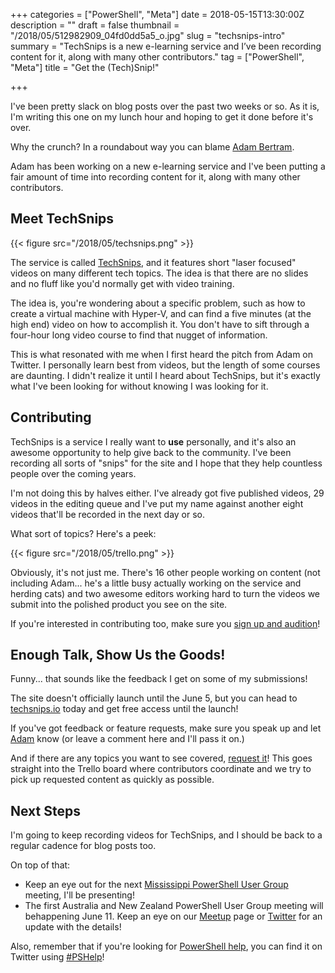 +++
categories = ["PowerShell", "Meta"]
date = 2018-05-15T13:30:00Z
description = ""
draft = false
thumbnail = "/2018/05/512982909_04fd0dd5a5_o.jpg"
slug = "techsnips-intro"
summary = "TechSnips is a new e-learning service and I’ve been recording content for it, along with many other contributors."
tag = ["PowerShell", "Meta"]
title = "Get the (Tech)Snip!"

+++


I've been pretty slack on blog posts over the past two weeks or so. As it is, I'm writing this one on my lunch hour and hoping to get it done before it's over.

Why the crunch? In a roundabout way you can blame [Adam Bertram](https://twitter.com/adbertram/).

Adam has been working on a new e-learning service and I've been putting a fair amount of time into recording content for it, along with many other contributors.

## **Meet TechSnips**

{{< figure src="/2018/05/techsnips.png" >}}

The service is called [TechSnips](https://www.techsnips.io/), and it features short "laser focused" videos on many different tech topics. The idea is that there are no slides and no fluff like you'd normally get with video training.

The idea is, you're wondering about a specific problem, such as how to create a virtual machine with Hyper-V, and can find a five minutes (at the high end) video on how to accomplish it. You don't have to sift through a four-hour long video course to find that nugget of information.

This is what resonated with me when I first heard the pitch from Adam on Twitter. I personally learn best from videos, but the length of some courses are daunting. I didn't realize it until I heard about TechSnips, but it's exactly what I've been looking for without knowing I was looking for it.

## **Contributing**

TechSnips is a service I really want to **use** personally, and it's also an awesome opportunity to help give back to the community. I've been recording all sorts of "snips" for the site and I hope that they help countless people over the coming years.

I'm not doing this by halves either. I've already got five published videos, 29 videos in the editing queue and I've put my name against another eight videos that'll be recorded in the next day or so.

What sort of topics? Here's a peek:

{{< figure src="/2018/05/trello.png" >}}

Obviously, it's not just me. There's 16 other people working on content (not including Adam... he's a little busy actually working on the service and herding cats) and two awesome editors working hard to turn the videos we submit into the polished product you see on the site.

If you're interested in contributing too, make sure you [sign up and audition](https://www.techsnips.io/contributor-signup)!

## **Enough Talk, Show Us the Goods!**

Funny... that sounds like the feedback I get on some of my submissions!

The site doesn't officially launch until the June 5, but you can head to [techsnips.io](https://www.techsnips.io/) today and get free access until the launch!

If you've got feedback or feature requests, make sure you speak up and let [Adam](https://twitter.com/adbertram/) know (or leave a comment here and I'll pass it on.)

And if there are any topics you want to see covered, [request it](https://www.techsnips.io/content-request)! This goes straight into the Trello board where contributors coordinate and we try to pick up requested content as quickly as possible.

## **Next Steps**

I'm going to keep recording videos for TechSnips, and I should be back to a regular cadence for blog posts too.

On top of that:

* Keep an eye out for the next [Mississippi PowerShell User Group](http://mspsug.com/) meeting, I'll be presenting!
* The first Australia and New Zealand PowerShell User Group meeting will behappening June 11. Keep an eye on our [Meetup](https://www.meetup.com/ANZ-PowerShell-UserGroup/) page or [Twitter](https://twitter.com/ANZPSUG) for an update with the details!

Also, remember that if you're looking for [PowerShell help](https://king.geek.nz/2018/03/20/pshelp-twitter/), you can find it on Twitter using [#PSHelp](https://twitter.com/search?f=tweets&vertical=default&q=%23pshelp&src=typd)!

